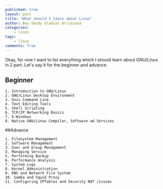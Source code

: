 ```yaml
---
published: true
layout: post
title: "What should I learn about Linux"
author: Boy Sandy Gladies Arriezona
categories:
    - linux
tags:
    - linux
comments: True
---
```


Okay, for now I want to list everything which I should learn about GNU/Linux in 2 part. Let's say it for the beginner and advance.

## Beginner

    1. Introduction to GNU/Linux
    2. GNU/Linux Desktop Environment
    3. Unix Command Line
    4. Text Editing Tools
    5. Shell Scripting
    6. TCP/IP Networking Basics
    7. X-Windows
    8. Native GNU/Linux Compiler, Software ad Services

##Advance

    1. Filesystem Management
    2. Software Management
    3. User and Group Management
    4. Managing Service
    5. Performing Backup
    6. Performance Analysis
    7. System Logs
    8. Kernel Administration
    9. DNS and Network File System
    10. Samba and Squid Proxy
    11. Configuring IPTables and Security NAT /issues
